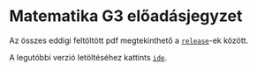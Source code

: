 # Matematika G3 előadásjegyzet

Az összes eddigi feltöltött pdf megtekinthető a
[<code>release</code>](https://github.com/tibi1220/G3-jegyzet/releases/)-ek között.

A legutóbbi verzió letöltéséhez kattints
[<code>ide</code>](https://github.com/tibi1220/G3-jegyzet/releases/latest/download/G3-jegyzet.pdf).
